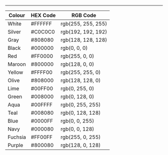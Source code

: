 #

---
| Colour	| HEX Code	| RGB Code           |
| ---       | ---       | ---                |
| White	    | #FFFFFF	| rgb(255, 255, 255) |
| Silver	| #C0C0C0	| rgb(192, 192, 192) |
| Gray	    | #808080	| rgb(128, 128, 128) |
| Black	    | #000000	| rgb(0, 0, 0)       |
| Red	    | #FF0000	| rgb(255, 0, 0)     |
| Maroon	| #800000	| rgb(128, 0, 0)     |
| Yellow	| #FFFF00	| rgb(255, 255, 0)   |
| Olive	    | #808000	| rgb(128, 128, 0)   |
| Lime	    | #00FF00	| rgb(0, 255, 0)     |
| Green	    | #008000	| rgb(0, 128, 0)     |
| Aqua	    | #00FFFF	| rgb(0, 255, 255)   |
| Teal	    | #008080	| rgb(0, 128, 128)   |
| Blue	    | #0000FF	| rgb(0, 0, 255)     |
| Navy	    | #000080	| rgb(0, 0, 128)     |
| Fuchsia	| #FF00FF	| rgb(255, 0, 255)   |
| Purple	| #800080	| rgb(128, 0, 128)   |

